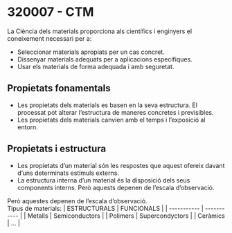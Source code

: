# 320007 - CTM

La Ciència dels materials proporciona als científics i enginyers el coneixement necessari per a:
  - Seleccionar materials apropiats per un cas concret.
  - Dissenyar materials adequats per a aplicacions específiques.
  - Usar els materials de forma adequada i amb seguretat.

## Propietats fonamentals
  - Les propietats dels materials es basen en la seva estructura. El processat pot alterar l’estructura de maneres concretes i previsibles.
  - Les propietats dels materials canvien amb el temps i l’exposició al entorn.
## Propietats i estructura
  - Les propietats d’un material són les respostes que aquest ofereix davant d’uns determinats estímuls externs.
  - La estructura interna d’un material és la disposició dels seus components interns. Però aquests depenen de l’escala d’observació.

Però aquestes depenen de l’escala d’observació.\
Tipus de materials:
	| ESTRUCTURALS | FUNCIONALS |
| ----------- | ----------- |
| Metalls | Semiconductors |
| Polimers | Supercondyctors |
| Ceràmics | ... |
